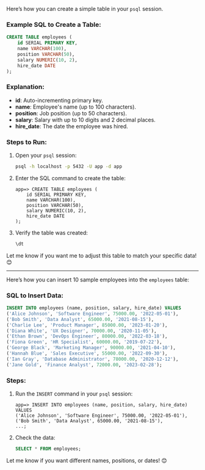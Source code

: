 Here’s how you can create a simple table in your `psql` session.

### Example SQL to Create a Table:
```sql
CREATE TABLE employees (
    id SERIAL PRIMARY KEY,
    name VARCHAR(100),
    position VARCHAR(50),
    salary NUMERIC(10, 2),
    hire_date DATE
);
```

### Explanation:
- **id**: Auto-incrementing primary key.
- **name**: Employee's name (up to 100 characters).
- **position**: Job position (up to 50 characters).
- **salary**: Salary with up to 10 digits and 2 decimal places.
- **hire_date**: The date the employee was hired.

### Steps to Run:
1. Open your `psql` session:
   ```bash
   psql -h localhost -p 5432 -U app -d app
   ```
2. Enter the SQL command to create the table:
   ```
   app=> CREATE TABLE employees (
       id SERIAL PRIMARY KEY,
       name VARCHAR(100),
       position VARCHAR(50),
       salary NUMERIC(10, 2),
       hire_date DATE
   );
   ```
3. Verify the table was created:
   ```sql
   \dt
   ```

Let me know if you want me to adjust this table to match your specific data! 😊


---

Here’s how you can insert 10 sample employees into the `employees` table:

### SQL to Insert Data:
```sql
INSERT INTO employees (name, position, salary, hire_date) VALUES
('Alice Johnson', 'Software Engineer', 75000.00, '2022-05-01'),
('Bob Smith', 'Data Analyst', 65000.00, '2021-08-15'),
('Charlie Lee', 'Product Manager', 85000.00, '2023-01-20'),
('Diana White', 'UX Designer', 70000.00, '2020-11-05'),
('Ethan Brown', 'DevOps Engineer', 80000.00, '2022-03-18'),
('Fiona Green', 'HR Specialist', 60000.00, '2019-07-22'),
('George Black', 'Marketing Manager', 90000.00, '2021-04-10'),
('Hannah Blue', 'Sales Executive', 55000.00, '2022-09-30'),
('Ian Gray', 'Database Administrator', 78000.00, '2020-12-12'),
('Jane Gold', 'Finance Analyst', 72000.00, '2023-02-28');
```

### Steps:
1. Run the `INSERT` command in your `psql` session:
   ```
   app=> INSERT INTO employees (name, position, salary, hire_date) VALUES
   ('Alice Johnson', 'Software Engineer', 75000.00, '2022-05-01'),
   ('Bob Smith', 'Data Analyst', 65000.00, '2021-08-15'),
   ...;
   ```
   
2. Check the data:
   ```sql
   SELECT * FROM employees;
   ```

Let me know if you want different names, positions, or dates! 😊